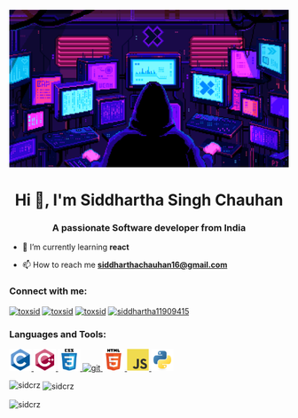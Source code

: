 ![image](hacker.gif)
<h1 align="center">Hi 👋, I'm Siddhartha Singh Chauhan</h1>
<h3 align="center">A passionate Software developer from India</h3>



- 🌱 I’m currently learning **react**

- 📫 How to reach me **siddharthachauhan16@gmail.com**

<h3 align="left">Connect with me:</h3>
<p align="left">
<a href="https://www.codechef.com/users/toxsid" target="blank"><img align="center" src="https://cdn.jsdelivr.net/npm/simple-icons@3.1.0/icons/codechef.svg" alt="toxsid" height="30" width="40" /></a>
<a href="https://www.hackerrank.com/toxsid" target="blank"><img align="center" src="https://raw.githubusercontent.com/rahuldkjain/github-profile-readme-generator/master/src/images/icons/Social/hackerrank.svg" alt="toxsid" height="30" width="40" /></a>
<a href="https://www.leetcode.com/toxsid" target="blank"><img align="center" src="https://raw.githubusercontent.com/rahuldkjain/github-profile-readme-generator/master/src/images/icons/Social/leet-code.svg" alt="toxsid" height="30" width="40" /></a>
<a href="https://auth.geeksforgeeks.org/user/siddhartha11909415" target="blank"><img align="center" src="https://raw.githubusercontent.com/rahuldkjain/github-profile-readme-generator/master/src/images/icons/Social/geeks-for-geeks.svg" alt="siddhartha11909415" height="30" width="40" /></a>
</p>

<h3 align="left">Languages and Tools:</h3>
<p align="left"> <a href="https://www.cprogramming.com/" target="_blank" rel="noreferrer"> <img src="https://raw.githubusercontent.com/devicons/devicon/master/icons/c/c-original.svg" alt="c" width="40" height="40"/> </a> <a href="https://www.w3schools.com/cpp/" target="_blank" rel="noreferrer"> <img src="https://raw.githubusercontent.com/devicons/devicon/master/icons/cplusplus/cplusplus-original.svg" alt="cplusplus" width="40" height="40"/> </a> <a href="https://www.w3schools.com/css/" target="_blank" rel="noreferrer"> <img src="https://raw.githubusercontent.com/devicons/devicon/master/icons/css3/css3-original-wordmark.svg" alt="css3" width="40" height="40"/> </a> <a href="https://git-scm.com/" target="_blank" rel="noreferrer"> <img src="https://www.vectorlogo.zone/logos/git-scm/git-scm-icon.svg" alt="git" width="40" height="40"/> </a> <a href="https://www.w3.org/html/" target="_blank" rel="noreferrer"> <img src="https://raw.githubusercontent.com/devicons/devicon/master/icons/html5/html5-original-wordmark.svg" alt="html5" width="40" height="40"/> </a> <a href="https://developer.mozilla.org/en-US/docs/Web/JavaScript" target="_blank" rel="noreferrer"> <img src="https://raw.githubusercontent.com/devicons/devicon/master/icons/javascript/javascript-original.svg" alt="javascript" width="40" height="40"/> </a> <a href="https://www.python.org" target="_blank" rel="noreferrer"> <img src="https://raw.githubusercontent.com/devicons/devicon/master/icons/python/python-original.svg" alt="python" width="40" height="40"/> </a> </p>

<p><img align="left" src="https://github-readme-stats.vercel.app/api/top-langs?username=sidcrz&show_icons=true&locale=en&layout=compact" alt="sidcrz" /></p>

<p>&nbsp;<img align="center" src="https://github-readme-stats.vercel.app/api?username=sidcrz&show_icons=true&locale=en" alt="sidcrz" /></p>

<p><img align="center" src="https://github-readme-streak-stats.herokuapp.com/?user=sidcrz&" alt="sidcrz" /></p>
